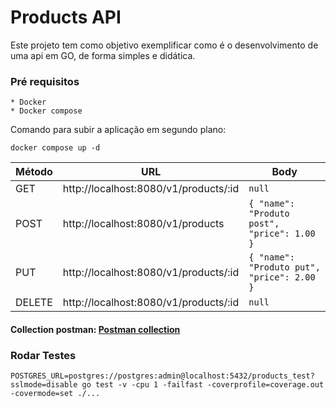 # Products API

Este projeto tem como objetivo exemplificar como é o desenvolvimento de uma api em GO,
de forma simples e didática.

### Pré requisitos
    * Docker
    * Docker compose

Comando para subir a aplicação em segundo plano:
````
docker compose up -d
````

Método    | URL    | Body
--------- | ------ | ------
GET     | http://localhost:8080/v1/products/:id | `null`
POST    | http://localhost:8080/v1/products | `{ "name": "Produto post", "price": 1.00 }`
PUT     | http://localhost:8080/v1/products/:id | `{ "name": "Produto put", "price": 2.00 }`
DELETE  | http://localhost:8080/v1/products/:id | `null`

#### Collection postman: [Postman collection](https://github.com/jhonyzam/curso_golang/tree/aula_8/aula_8/products/postman_collection.json)

### Rodar Testes
````
POSTGRES_URL=postgres://postgres:admin@localhost:5432/products_test?sslmode=disable go test -v -cpu 1 -failfast -coverprofile=coverage.out -covermode=set ./...
````